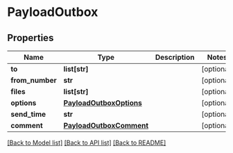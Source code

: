 # PayloadOutbox

## Properties
Name | Type | Description | Notes
------------ | ------------- | ------------- | -------------
**to** | **list[str]** |  | [optional] 
**from_number** | **str** |  | [optional] 
**files** | **list[str]** |  | [optional] 
**options** | [**PayloadOutboxOptions**](PayloadOutboxOptions.md) |  | [optional] 
**send_time** | **str** |  | [optional] 
**comment** | [**PayloadOutboxComment**](PayloadOutboxComment.md) |  | [optional] 

[[Back to Model list]](../README.md#documentation-for-models) [[Back to API list]](../README.md#documentation-for-api-endpoints) [[Back to README]](../README.md)


